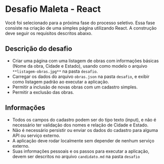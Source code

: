 # Desafio Maleta - React

Você foi selecionado para a próxima fase do processo seletivo.
Essa fase consiste na criação de uma simples página utilizando React. A construção deve seguir os requisitos descritos abaixo.

## Descrição do desafio

- Criar uma página com uma listagem de obras com informações básicas (Nome da obra, Cidade e Estado), usando como modelo o arquivo `**listagem-obras.jpg**` na pasta `desafio`.
- Carregar os dados do arquivo `obras.json` na pasta `desafio`, e exibir como listagem padrão ao executar a aplicação.
- Permitir a inclusão de novas obras com um cadastro simples.
- Permitir a exclusão das obras.

## Informações

- Todos os campos do cadastro podem ser do tipo texto (input), e não é necessário ter validação dos nomes e relação de Cidade e Estado.
- Não é necessário persistir ou enviar os dados do cadastro para alguma API ou serviço externo.
- A aplicação deve rodar localmente sem depender de nenhum serviço externo.
- Suas informações pessoais e os passos para executar a aplicação, devem ser descritos no arquivo `candidato.md` na pasta `desafio`
